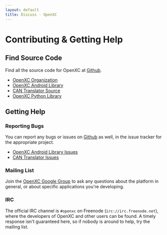 ```yaml
---
layout: default
title: Discuss - OpenXC
---
```


<div class="page-header">
    <h1>Contributing &amp; Getting Help</h1>
</div>

<div class="page-header">
    <h2>Find Source Code</h2>
</div>

Find all the source code for OpenXC at [Github][].

* [OpenXC Organization](https://github.com/openxc)
* [OpenXC Android Library](https://github.com/openxc/openxc-android)
* [CAN Translator Source](https://github.com/openxc/cantranslator)
* [OpenXC Python Library](https://github.com/openxc/openxc-python)

<div class="page-header">
    <h2>Getting Help</h2>
</div>

### Reporting Bugs

You can report any bugs or issues on [Github][] as well, in the issue tracker
for the appropriate project.

* [OpenXC Android Library Issues](https://github.com/openxc/openxc-android/issues)
* [CAN Translator Issues](https://github.com/openxc/cantranslator/issues)

### Mailing List

Join the [OpenXC Google Group](http://groups.google.com/group/openxc) to ask any
questions about the platform in general, or about specific applications you're
developing.

### IRC

The official IRC channel is `#openxc` on Freenode (`irc://irc.freenode.net`),
where the developers of OpenXC and other users can be found. A timely response
isn't guaranteed here, so if nobody is around to help, try the mailing list.

[Github]: https://github.com/openxc

